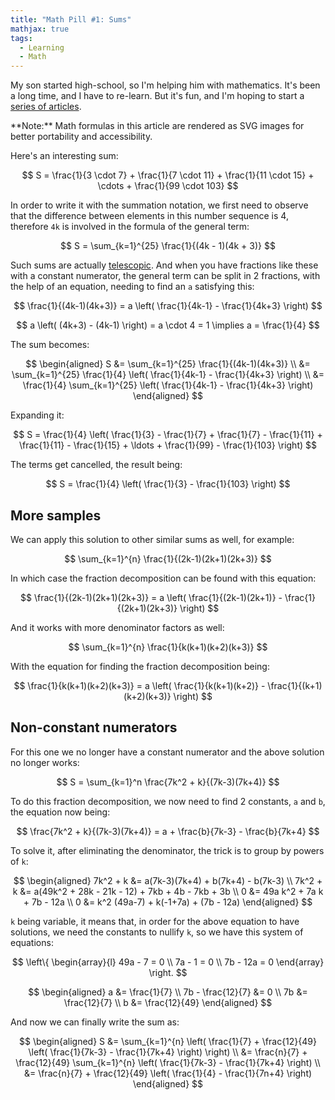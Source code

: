 ```yaml
---
title: "Math Pill #1: Sums"
mathjax: true
tags:
  - Learning
  - Math
---
```


My son started high-school, so I'm helping him with mathematics. It's been a long time, and I have to re-learn. But it's fun, and I'm hoping to start a [series of articles](/blog/tag/math/).

<p class="info-bubble" markdown="1">
**Note:** Math formulas in this article are rendered as SVG images for better portability and accessibility.
</p>

Here's an interesting sum:

$$
S = \frac{1}{3 \cdot 7} + \frac{1}{7 \cdot 11} + \frac{1}{11 \cdot 15} + \cdots + \frac{1}{99 \cdot 103}
$$

In order to write it with the summation notation, we first need to observe that the difference between elements in this number sequence is 4, therefore `4k` is involved in the formula of the general term:

$$
S = \sum_{k=1}^{25} \frac{1}{(4k - 1)(4k + 3)}
$$

Such sums are actually [telescopic](https://en.wikipedia.org/wiki/Telescoping_series). And when you have fractions like these with a constant numerator, the general term can be split in 2 fractions, with the help of an equation, needing to find an `a` satisfying this:

$$
\frac{1}{(4k-1)(4k+3)} = a \left( \frac{1}{4k-1} - \frac{1}{4k+3} \right)
$$

$$
a \left( (4k+3) - (4k-1) \right) = a \cdot 4 = 1
\implies a = \frac{1}{4}
$$

The sum becomes:

$$
\begin{aligned}
S &= \sum_{k=1}^{25} \frac{1}{(4k-1)(4k+3)} \\
&= \sum_{k=1}^{25} \frac{1}{4} \left( \frac{1}{4k-1} - \frac{1}{4k+3} \right) \\
&= \frac{1}{4} \sum_{k=1}^{25} \left( \frac{1}{4k-1} - \frac{1}{4k+3} \right)
\end{aligned}
$$

Expanding it:

$$
S = \frac{1}{4} \left( \frac{1}{3} - \frac{1}{7} + \frac{1}{7} - \frac{1}{11} + \frac{1}{11} - \frac{1}{15} + \ldots + \frac{1}{99} - \frac{1}{103} \right)
$$

The terms get cancelled, the result being:

$$
S = \frac{1}{4} \left( \frac{1}{3} - \frac{1}{103} \right)
$$

## More samples

We can apply this solution to other similar sums as well, for example:

$$
\sum_{k=1}^{n} \frac{1}{(2k-1)(2k+1)(2k+3)}
$$

In which case the fraction decomposition can be found with this equation:

$$
\frac{1}{(2k-1)(2k+1)(2k+3)} = a \left( \frac{1}{(2k-1)(2k+1)} - \frac{1}{(2k+1)(2k+3)} \right)
$$

And it works with more denominator factors as well:

$$
\sum_{k=1}^{n} \frac{1}{k(k+1)(k+2)(k+3)}
$$

With the equation for finding the fraction decomposition being:

$$
\frac{1}{k(k+1)(k+2)(k+3)} = a \left( \frac{1}{k(k+1)(k+2)} - \frac{1}{(k+1)(k+2)(k+3)} \right)
$$

## Non-constant numerators

For this one we no longer have a constant numerator and the above solution no longer works:

$$
S = \sum_{k=1}^n \frac{7k^2 + k}{(7k-3)(7k+4)}
$$

To do this fraction decomposition, we now need to find 2 constants, `a` and `b`, the equation now being:

$$
\frac{7k^2 + k}{(7k-3)(7k+4)} = a + \frac{b}{7k-3} - \frac{b}{7k+4}
$$

To solve it, after eliminating the denominator, the trick is to group by powers of `k`:

$$
\begin{aligned}
7k^2 + k &= a(7k-3)(7k+4) + b(7k+4) - b(7k-3) \\
7k^2 + k &= a(49k^2 + 28k - 21k - 12) + 7kb + 4b - 7kb + 3b \\
0 &= 49a k^2 + 7a k + 7b - 12a \\
0 &= k^2 (49a-7) + k(-1+7a) + (7b - 12a)
\end{aligned}
$$

`k` being variable, it means that, in order for the above equation to have solutions, we need the constants to nullify `k`, so we have this system of equations:

$$
\left\{
\begin{array}{l}
49a - 7 = 0 \\
7a - 1 = 0 \\
7b - 12a = 0
\end{array}
\right.
$$

$$
\begin{aligned}
a &= \frac{1}{7} \\
7b - \frac{12}{7} &= 0 \\
7b &= \frac{12}{7} \\
b &= \frac{12}{49}
\end{aligned}
$$

And now we can finally write the sum as:

$$
\begin{aligned}
S &= \sum_{k=1}^{n} \left( \frac{1}{7} + \frac{12}{49} \left( \frac{1}{7k-3} - \frac{1}{7k+4} \right) \right) \\
&= \frac{n}{7} + \frac{12}{49} \sum_{k=1}^{n} \left( \frac{1}{7k-3} - \frac{1}{7k+4} \right) \\
&= \frac{n}{7} + \frac{12}{49} \left( \frac{1}{4} - \frac{1}{7n+4} \right)
\end{aligned}
$$
